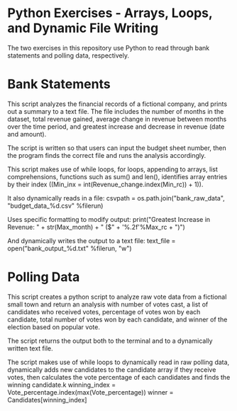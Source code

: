 # Python Exercises - Arrays, Loops, and Dynamic File Writing

The two exercises in this repository use Python to read through bank statements and polling data, respectively. 

# Bank Statements

This script analyzes the financial records of a fictional company, and prints out a summary to a text file. The file includes the number of months in the dataset, total revenue gained, average change in revenue between months over the time period, and greatest increase and decrease in revenue (date and amount).

The script is written so that users can input the budget sheet number, then the program finds the correct file and runs the analysis accordingly. 

This script makes use of while loops, for loops, appending to arrays, list comprehensions, functions such as sum() and len(), identifies array entries by their index ((Min_inx = int(Revenue_change.index(Min_rc)) + 1)).

It also dynamically reads in a file:
csvpath = os.path.join("bank_raw_data", "budget_data_%d.csv" %filerun)

Uses specific formatting to modify output:
print("Greatest Increase in Revenue: " + str(Max_month) + " ($" + '%.2f'%Max_rc + ")")

And dynamically writes the output to a text file:
text_file = open("bank_output_%d.txt" %filerun, "w")

# Polling Data

This script creates a python script to analyze raw vote data from a fictional small town and return an analysis with number of votes cast, a list of candidates who received votes, percentage of votes won by each candidate, total number of votes won by each candidate, and winner of the election based on popular vote.

The script returns the output both to the terminal and to a dynamically written text file.

The script makes use of while loops to dynamically read in raw polling data, dynamically adds new candidates to the candidate array if they receive votes, then calculates the vote percentage of each candidates and finds the winning candidate.k 
    winning_index = Vote_percentage.index(max(Vote_percentage))
    winner = Candidates[winning_index]
